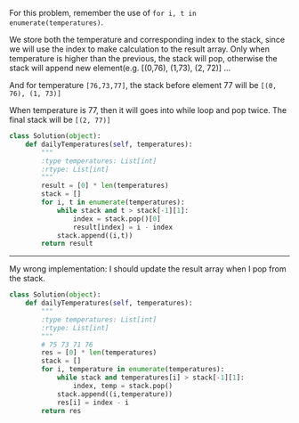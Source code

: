 For this problem, remember the use of `for i, t in enumerate(temperatures)`.

We store both the temperature and corresponding index to the stack, since we will use the index to make calculation to the result array. Only when temperature is higher than the previous, the stack will pop, otherwise the stack will append new element(e.g. [(0,76), (1,73), (2, 72)] ... 

And for temperature `[76,73,77]`, the stack before element 77 will be `[(0, 76), (1, 73)]`

When temperature is 77, then it will goes into while loop and pop twice. The final stack will be `[(2, 77)]`

```python
class Solution(object):
    def dailyTemperatures(self, temperatures):
        """
        :type temperatures: List[int]
        :rtype: List[int]
        """
        result = [0] * len(temperatures)
        stack = []
        for i, t in enumerate(temperatures):
            while stack and t > stack[-1][1]:
                index = stack.pop()[0]
                result[index] = i - index
            stack.append((i,t))
        return result
```
___
My wrong implementation: I should update the result array when I pop from the stack.
```python
class Solution(object):
    def dailyTemperatures(self, temperatures):
        """
        :type temperatures: List[int]
        :rtype: List[int]
        """
        # 75 73 71 76
        res = [0] * len(temperatures)
        stack = []
        for i, temperature in enumerate(temperatures):
            while stack and temperatures[i] > stack[-1][1]:
                index, temp = stack.pop()
            stack.append((i,temperature))
            res[i] = index - i
        return res
```
